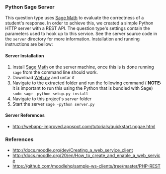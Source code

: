 ### Python Sage Server

This question type uses [Sage Math](http://www.sagemath.org/) to evaluate the correctness of a student's response.
In order to achieve this, we created a simple Python HTTP server with a REST API. The question type's settings
contain the parameters used to hook up to this service. See the server source code in the `server` directory
for more information. Installation and running instructions are bellow:

#### Server Installation

1. Install [Sage Math](http://www.sagemath.org/) on the server machine, once this is is done running `sage`
  from the command line should work.
2. Download [Web.py](http://webpy.org/) and untar it
3. Navigate to the extracted folder and run the following command ( **NOTE:** it is important to run this using the
  Python that is bundled with Sage) `sudo sage -python setup.py install`
4. Navigate to this project's `server` folder
5. Start the server `sage -python server.py`

#### Server References

* http://webapp-improved.appspot.com/tutorials/quickstart.nogae.html

### References

* http://docs.moodle.org/dev/Creating_a_web_service_client
* http://docs.moodle.org/20/en/How_to_create_and_enable_a_web_service
* https://github.com/moodlehq/sample-ws-clients/tree/master/PHP-REST

